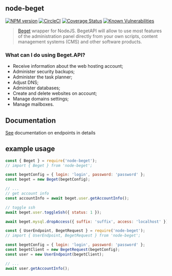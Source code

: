 ## node-beget

<!-- [![npm package](https://nodei.co/npm/node-beget.png?downloads=true&downloadRank=true&stars=true)](https://nodei.co/npm/node-beget/) -->

[![NPM version](https://badge.fury.io/js/node-beget.png)](http://badge.fury.io/js/node-beget)
[![CircleCI](https://circleci.com/gh/olehcambel/node-beget.svg?style=svg)](https://circleci.com/gh/olehcambel/node-beget)
[![Coverage Status](https://coveralls.io/repos/github/olehcambel/node-beget/badge.svg?branch=master)](https://coveralls.io/github/olehcambel/node-beget?branch=master)
[![Known Vulnerabilities](https://snyk.io/test/github/olehcambel/node-beget/badge.svg?targetFile=package.json)](https://snyk.io/test/github/olehcambel/node-beget?targetFile=package.json)

> [Beget](https://beget.com/en) wrapper for NodeJS. BegetAPI will allow to use most features of the administration panel directly from your own scripts, content management systems (CMS) and other software products.

### What can I do using Beget.API?

-   Receive information about the web hosting account;
-   Administer security backups;
-   Administer the task planner;
-   Adjust DNS;
-   Administer databases;
-   Create and delete websites on account;
-   Manage domains settings;
-   Manage mailboxes.

## Documentation

[See](https://github.com/olehcambel/node-beget.git/globals) documentation on endpoints in details

## example usage

```js
const { Beget } = require('node-beget');
// import { Beget } from 'node-beget';

const begetConfig = { login: 'login', password: 'password' };
const beget = new Beget(begetConfig);

// ...
// get account info
const accountInfo = await beget.user.getAccountInfo();

// toggle ssh
await beget.user.toggleSsh({ status: 1 });

await beget.mysql.dropAccess({ suffix: 'suffix', access: 'localhost' });
```

```js
const { UserEndpoint, BegetRequest } = require('node-beget');
// import { UserEndpoint, BegetRequest } from 'node-beget';

const begetConfig = { login: 'login', password: 'password' };
const begetClient = new BegetRequest(begetConfig);
const user = new UserEndpoint(begetClient);

// ...
await user.getAccountInfo();
```
